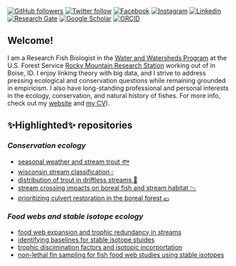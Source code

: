 
<!--
**bmait101/bmait101** is a ✨ _special_ ✨ repository because its `README.md` (this file) appears on your GitHub profile.
-->

[![GitHub followers](https://img.shields.io/github/followers/bmait101?label=Follow&style=flat-square&logo=github&logoColor=white&colorB=0C0504)](https://github.com/login?return_to=%2Fbmait101)
[![Twitter follow](https://img.shields.io/twitter/follow/BryanMaitland?label=%20%40BryanMaitland&style=flat-square&labelColor=2E7DEF&logo=twitter&logoColor=white&colorB=0D47A1)](https://twitter.com/BryanMaitland)
[![Facebook](https://img.shields.io/badge/-Facebook-blue.svg?style=flat-square&logo=facebook&logoColor=white&colorB=0E55DA&labelColor=210EDA)](https://www.facebook.com/bryan.maitland)
[![Instagram](https://img.shields.io/badge/-Instagram-red.svg?style=flat-square&logo=instagram&logoColor=white&colorB=C41230&labelColor=BA22F7)](https://www.instagram.com/bryan.maitland/)
[![Linkedin](https://img.shields.io/badge/-Linkedin-blue.svg?style=flat-square&logo=linkedin&logoColor=white&colorB=0E55DA&labelColor=210EDA)](https://www.linkedin.com/in/bryan-maitland-b8b04522b/)
[![Research Gate](https://img.shields.io/badge/-Research%20Gate-green.svg?style=flat-square&logo=researchgate&logoColor=white&colorB=616161&labelColor=00BFA5)](https://www.researchgate.net/profile/Bryan-Maitland)
[![Google Scholar](https://img.shields.io/badge/-Google%20Scholar-blue.svg?style=flat-square&logo=googlescholar&logoColor=white&colorB=2E7DEF&labelColor=2ECFEF)](https://scholar.google.ca/citations?hl=en&user=tGn-FzAAAAAJ&view_op=list_works&sortby=pubdate)
[![ORCID](https://img.shields.io/badge/-ORCID-green.svg?style=flat-square&logo=orcid&logoColor=white&colorB=71DA0E&labelColor=0EDA11)](https://orcid.org/0000-0002-4491-5064)


## Welcome!

I am a Research Fish Biologist in the [Water and Watersheds Program](https://www.fs.usda.gov/research/rmrs/programs/waterwatersheds) at the U.S. Forest Service [Rocky Mountain Research Station](https://www.fs.usda.gov/research/rmrs) working out of in Boise, ID. I enjoy linking theory with big data, and I strive to address pressing ecological and conservation questions while remaining grounded in empiricism. I also have long-standing professional and personal interests in the ecology, conservation, and natural history of fishes. For more info, check out my [website](https://bryan-m-maitland.netlify.app/) and [my CV](https://bryan-m-maitland.netlify.app/uploads/cv.pdf)). 


## ✨Highlighted✨ repositories


### _Conservation ecology_

- [seasonal weather and stream trout 🐟](https://github.com/bmait101/swass)
- [wisconsin stream classification 💧](https://github.com/bmait101/wi-stream-class)
- [distribution of trout in driftless streams 🎣](https://github.com/bmait101/driftless-trout-presence)
- [stream crossing impacts on boreal fish and stream habitat 📉](https://github.com/bmait101/culverts-and-boreal-stream-fish)
- [prioritizing culvert restoration in the boreal forest 💶](https://github.com/bmait101/culvert-restoration-prioritization)


### _Food webs and stable isotope ecology_

- [food web expansion and trophic redundancy in streams](https://github.com/bmait101/trophic-expansion)
- [identifying baselines for stable isotope stuides](https://github.com/bmait101/baseline-sia-proxies)
- [trophic discimination factors and isotopic incorportation ](https://github.com/bmait101/isotopic-discrimination-incorporation)
- [non-lethal fin sampling for fish food web studies using stable isotopes](https://github.com/bmait101/non-lethal-fin-models)



